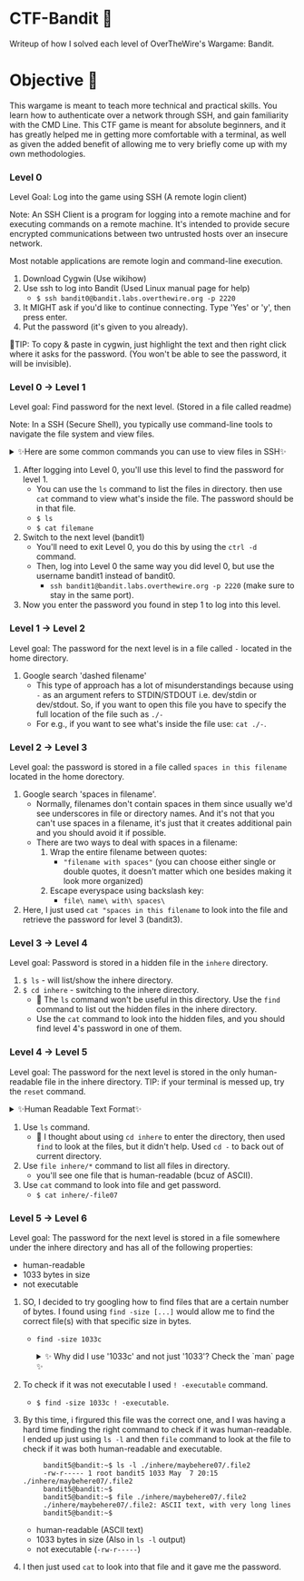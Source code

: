 # CTF-Bandit 🦝
Writeup of how I solved each level of OverTheWire's Wargame: Bandit. 

# Objective 👾
This wargame is meant to teach more technical and practical skills. You learn how to authenticate over a network through SSH, and gain familiarity with the CMD Line. This CTF game is meant for absolute beginners, and it has greatly helped me in getting more comfortable with a terminal, as well as given the added benefit of allowing me to very briefly come up with my own methodologies.

### Level 0
Level Goal: Log into the game using SSH (A remote login client)

Note: An SSH Client is a program for logging into a remote machine and for executing commands on a remote machine. It's intended to provide secure encrypted communications between two untrusted hosts over an insecure network.

Most notable applications are remote login and command-line execution.

  1. Download Cygwin (Use wikihow)
  2. Use ssh to log into Bandit (Used Linux manual page for help)
     - `$ ssh bandit0@bandit.labs.overthewire.org -p 2220`
  3. It MIGHT ask if you'd like to continue connecting. Type 'Yes' or 'y', then press enter.
  4. Put the password (it's given to you already).

 🌱TIP: To copy & paste in cygwin, just highlight the text and then right click where it asks for the password. (You won't be able to see the password, it will be invisible).

### Level 0 -> Level 1
Level goal: Find password for the next level. (Stored in a file called readme)

Note:  In a SSH (Secure Shell), you typically use command-line tools to navigate the file system and view files.

<details><summary>✨Here are some common commands you can use to view files in SSH✨</summary>
<p>
  
*  `ls` -> The `ls` command lists files and directories in the current directory. You can use it without any arguments to list the files in the current directory.
  *  `ls -l` -> to list files in long format that includes more detailed information like permissions, owner, size, and modification date, you can use the `-l` option.
  *  `cat` -> the `cat` command is used to display the contents of a file. you can use it like this:
    - `cat` filename
  * `more` or `less` -> if a file is too long to display on one screen, you can use it `more` or `less` to view it page by page.
      - `more` filename
      - `less` filename
  * `head` -> to display the first few lines of a file, you can use the `head` command.
  * `tail` -> to display the last few lines of a file, you can use the `tail` command.
  * `vi` or `nano` -> if you want to view or edit a file, you can use text editors  like `vi` or `nano`.

</p>
</details>
  
1. After logging into Level 0, you'll use this level to find the password for level 1.
     - You can use the `ls` command to list the files in directory. then use `cat` command to view what's inside the file. The password should be in that file.
     - `$ ls`
     - `$ cat filemane`
2. Switch to the next level (bandit1)
     * You'll need to exit Level 0, you do this by using the `ctrl -d` command.
     * Then, log into Level 0 the same way you did level 0, but use the username bandit1 instead of bandit0.
       - `ssh bandit1@bandit.labs.overthewire.org -p 2220` (make sure to stay in the same port).
3. Now you enter the password you found in step 1 to log into this level.
 

### Level 1 -> Level 2
Level goal: The password for the next level is in a file called `-` located in the home directory.

1. Google search 'dashed filename'
   - This type of approach has a lot of misunderstandings because using `-` as an argument refers to STDIN/STDOUT i.e. dev/stdin or dev/stdout. So, if you want to open this file you have to specify the full location of the file such as `./-`
   - For e.g., if you want to see what's inside the file use: `cat ./-`.
  

### Level 2 -> Level 3
Level goal: the password is stored in a file called `spaces in this filename` located in the home dorectory.

1. Google search 'spaces in filename'.
   - Normally, filenames don't contain spaces in them since usually we'd see underscores in file or directory names. And it's not that you can't use spaces in a filename, it's just that it creates additional pain and you should avoid it if possible.
   - There are two ways to deal with spaces in a filename:
     1) Wrap the entire filename between quotes:
          - `"filename with spaces"` (you can choose either single or double quotes, it doesn't matter which one besides making it look more organized)
     2) Escape everyspace using backslash key:
        - `file\ name\ with\ spaces\`
2. Here, I just used `cat "spaces in this filename` to look into the file and retrieve the password for level 3 (bandit3).

### Level 3 -> Level 4
Level goal: Password is stored in a hidden file in the `inhere` directory.

1. `$ ls` - will list/show the inhere directory.
2. `$ cd inhere` - switching to the inhere directory.
   - 🌱 The `ls` command won't be useful in this directory. Use the `find` command to list out the hidden files in the inhere directory.
   - Use the `cat` command to look into the hidden files, and you should find level 4's password in one of them.


### Level 4 -> Level 5
Level goal: The password for the next level is stored in the only human-readable file in the inhere directory. TIP: if your terminal is messed up, try the `reset` command.

<details><summary>✨Human Readable Text Format✨</summary>
<p>

Human readable text is a text that is written in ASCII format or a format readable to humans and not data or any binary format.

The `file` command is used to determine the type of file. `.file` type may be of human-readable (e.g. 'ASCII Text') or MIME type (e.g. 'text/plain; charset = us-ascii'). This command tests each argument in an attempt to categorize it.

Examples:
  * `file [option][filename]`
  * `file -b filename`
  * `file *`
  * `file directoryname/*`

 1) `-b`, `-brief` : this is used to display just file type in brief mode.
 2) `*` option : command displays the all file's file type.
 3) `directoryname/*` option : This is used to display all files filetype in particular directory.
  
</p>
</details>

1. Use `ls` command.
   - 🌱 I thought about using `cd inhere` to enter the directory, then used `find` to look at the files, but it didn't help. Used `cd -` to back out of current directory. 
3. Use `file inhere/*` command to list all files in directory.
   - you'll see one file that is human-readable (bcuz of ASCII).
4. Use `cat` command to look into file and get password.
     - `$ cat inhere/-file07`


### Level 5 -> Level 6
Level goal: The password for the next level is stored in a file somewhere under the inhere directory and has all of the following properties:
* human-readable
* 1033 bytes in size
* not executable

1. SO, I decided to try googling how to find files that are a certain number of bytes. I found using `find -size [...]` would allow me to find the correct file(s) with that specific size in bytes.
   - `find -size 1033c`
      <details><summary>✨ Why did I use '1033c' and not just '1033'? Check the `man` page ✨</summary>
      <p>
        
                 -size n[cwbkMG]
        
                        File uses n units of space, rounding up.  The following suffixes can be used:
        
                        `b`    for 512-byte blocks (this is the default if no suffix is used)
     
                        `c`    for bytes
     
                        `w`    for two-byte words
     
                        `k`    for Kilobytes (units of 1024 bytes)
     
                        `M`    for Megabytes (units of 1048576 bytes)
     
                        `G`    for Gigabytes (units of 1073741824 bytes) 
      </p>
      </details>
2. To check if it was not executable I used `! -executable` command.
   - `$ find -size 1033c ! -executable`.
3. By this time, i firgured this file was the correct one, and I was having a hard time finding the right command to check if it was human-readable. I ended up just using `ls -l` and then `file` command to look at the file to check if it was both human-readable and executable.
   
            bandit5@bandit:~$ ls -l ./inhere/maybehere07/.file2
            -rw-r----- 1 root bandit5 1033 May  7 20:15 ./inhere/maybehere07/.file2           
            bandit5@bandit:~$           
            bandit5@bandit:~$ file ./inhere/maybehere07/.file2           
            ./inhere/maybehere07/.file2: ASCII text, with very long lines           
            bandit5@bandit:~$ 

    * human-readable (ASCII text)
    * 1033 bytes in size (Also in `ls -l` output)
    * not executable (`-rw-r-----`)
5. I then just used `cat` to look into that file and it gave me the password.

